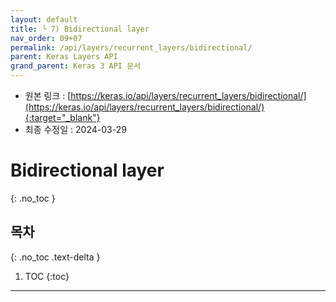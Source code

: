 ```yaml
---
layout: default
title: └ 7) Bidirectional layer
nav_order: 09+07
permalink: /api/layers/recurrent_layers/bidirectional/
parent: Keras Layers API
grand_parent: Keras 3 API 문서
---
```


* 원본 링크 : [https://keras.io/api/layers/recurrent_layers/bidirectional/](https://keras.io/api/layers/recurrent_layers/bidirectional/){:target="_blank"}
* 최종 수정일 : 2024-03-29

# Bidirectional layer
{: .no_toc }

## 목차
{: .no_toc .text-delta }

1. TOC
{:toc}

---
